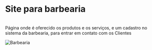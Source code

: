 # Site para barbearia
<br>
Página onde é oferecido os produtos e os serviços, e um cadastro no sistema da barbearia, para entrar em contato com os Clientes
<br>

![Barbearia](https://user-images.githubusercontent.com/87334467/167155073-28ecc422-8ade-4f67-a1b2-e97373adf902.png)

